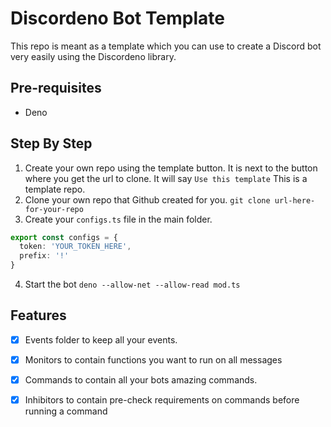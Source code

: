 # Discordeno Bot Template

This repo is meant as a template which you can use to create a Discord bot very easily using the Discordeno library.

## Pre-requisites

- Deno

## Step By Step

1. Create your own repo using the template button. It is next to the button where you get the url to clone. It will say `Use this template` This is a template repo.
2. Clone your own repo that Github created for you. `git clone url-here-for-your-repo`
3. Create your `configs.ts` file in the main folder.
```ts
export const configs = {
  token: 'YOUR_TOKEN_HERE',
  prefix: '!'
}
```
4. Start the bot `deno --allow-net --allow-read mod.ts`

## Features

- [x] Events folder to keep all your events.
- [x] Monitors to contain functions you want to run on all messages
- [x] Commands to contain all your bots amazing commands.
- [x] Inhibitors to contain pre-check requirements on commands before running a command

